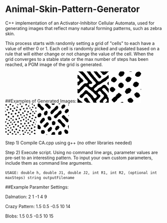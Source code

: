 # Animal-Skin-Pattern-Generator
C++ implementation of an Activator-Inhibitor Cellular Automata, used for generating images that reflect many natural forming patterns, such as zebra skin. 

This process starts with randomly setting a grid of "cells" to each have a value of either 0 or 1. Each cell is randomly picked and updated based on a rule that will either change or not change the value of the cell. When the grid converges to a stable state or the max number of steps has been reached, a PGM image of the grid is generated. 

##Examples of Generated Images:
![Crazy Pattern](/examples/crazy-pattern.jpg)
![Dalmation](/examples/dalmation.jpg)
![Dots](/examples/small-dots.jpg)
![Other](/examples/other.jpg)
  

Step 1)  Compile CA.cpp using g++ (no other libraries needed)

Step 2)  Execute script. Using no command line args, parameter values are pre-set to an interesting pattern. To input your own custom parameters, include them as command line arguments. 

    USAGE: double h, double J1, double J2, int R1, int R2, (optional int maxSteps) string outputFilename

##Example Paramiter Settings:

  Dalmation:        2 1 -1 4 9
  
  Crazy Pattern:    1.5 0.5 -0.5 10 14
  
  Blobs:            1.5 0.5 -0.5 10 15
